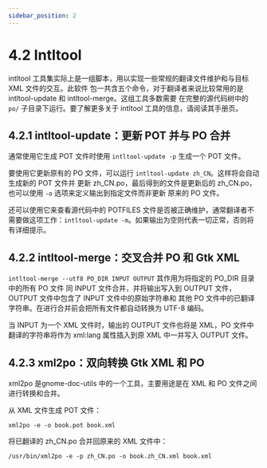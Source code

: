 ```yaml
---
sidebar_position: 2
---
```


# 4.2 Intltool

intltool 工具集实际上是一组脚本，用以实现一些常规的翻译文件维护和与目标 XML 文件的交互。此软件
包一共含五个命令，对于翻译者来说比较常用的是 intltool-update 和 intltool-merge。这组工具多数需要
在完整的源代码树中的 `po/` 子目录下运行。要了解更多关于 intltool 工具的信息，请阅读其手册页。

## 4.2.1 intltool-update：更新 POT 并与 PO 合并

通常使用它生成 POT 文件时使用 `intltool-update -p` 生成一个 POT 文件。

要使用它更新原有的 PO 文件，可以运行 `intltool-update zh_CN`。这样将会自动生成新的 POT 文件并
更新 zh_CN.po，最后得到的文件是更新后的 zh_CN.po，也可以使用 `-o` 选项来定义输出到指定文件而非更新
原来的 PO 文件。

还可以使用它来查看源代码中的 POTFILES 文件是否被正确维护，通常翻译者不需要做这项工作：`intltool-update -m`。如果输出为空则代表一切正常，否则将有详细提示。

## 4.2.2 intltool-merge：交叉合并 PO 和 Gtk XML

`intltool-merge --utf8 PO_DIR INPUT OUTPUT` 其作用为将指定的 PO_DIR 目录中的所有 PO 文件
同 INPUT 文件合并，并将输出写入到 OUTPUT 文件，OUTPUT 文件中包含了 INPUT 文件中的原始字符串和
其他 PO 文件中的已翻译字符串。在进行合并前会把所有文件都自动转换为 UTF-8 编码。

当 INPUT 为一个 XML 文件时，输出的 OUTPUT 文件也将是 XML，PO 文件中翻译的字符串将作为
xml:lang 属性插入到原 XML 中一并写入 OUTPUT 文件。

## 4.2.3 xml2po：双向转换 Gtk XML 和 PO

xml2po 是gnome-doc-utils 中的一个工具，主要用途是在 XML 和 PO 文件之间进行转换和合并。

从 XML 文件生成 POT 文件：

`xml2po -e -o book.pot book.xml`

将已翻译的 zh_CN.po 合并回原来的 XML 文件中：

`/usr/bin/xml2po -e -p zh_CN.po -o book.zh_CN.xml book.xml`
